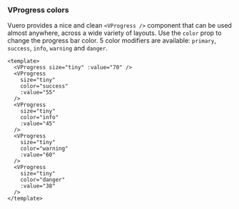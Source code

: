 ### VProgress colors

Vuero provides a nice and clean `<VProgress />` component that
can be used almost anywhere, across a wide variety of layouts.
Use the `color` prop to change the progress bar color.
5 color modifiers are available: `primary`, `success`, `info`,
`warning` and `danger`.

<!--code-->

```vue
<template>
  <VProgress size="tiny" :value="70" />
  <VProgress
    size="tiny"
    color="success"
    :value="55"
  />
  <VProgress
    size="tiny"
    color="info"
    :value="45"
  />
  <VProgress
    size="tiny"
    color="warning"
    :value="60"
  />
  <VProgress
    size="tiny"
    color="danger"
    :value="38"
  />
</template>
```

<!--/code-->

<!--example-->

<div class="field">
    <div class="control">
        <VProgress size="tiny" :value="70" />
        <VProgress size="tiny" color="success" :value="55" />
        <VProgress size="tiny" color="info" :value="45" />
        <VProgress size="tiny" color="warning" :value="60" />
        <VProgress size="tiny" color="danger" :value="38" />
    </div>
</div>

<!--/example-->
